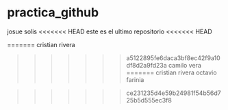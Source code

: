 # practica_github
josue solis
<<<<<<< HEAD
este es el ultimo repositorio
<<<<<<< HEAD

=======
cristian rivera
>>>>>>> a5122895fe6daca3bf8ec42f9a10df8d2a9fd23a
camilo vera
=======
cristian rivera
octavio farinia

>>>>>>> ce231235d4e59b24981f54b56d725b5d555ec3f8
